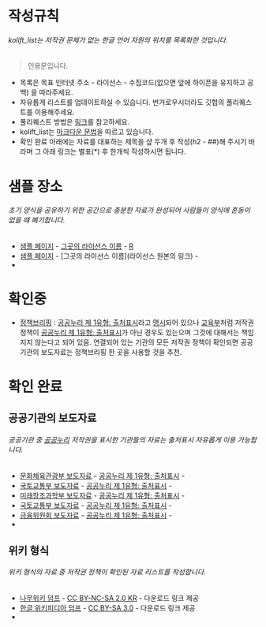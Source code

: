 # 작성규칙
###### kolift_list는 저작권 문제가 없는 한글 언어 자원의 위치를 목록화한 것입니다.

> 인용문입니다.

* 목록은 목표 인터넷 주소 - 라이선스 - 수집코드(없으면 앞에 하이픈을 유지하고 공백) 을 따라주세요.
* 자유롭게 리스트를 업데이트하실 수 있습니다. 번거로우시더라도 깃헙의 풀리퀘스트를 이용해주세요.
* 풀리퀘스트 방법은 [링크](https://github.com/rorlakr/rorla_api/wiki/Github-Forking-to-Pull-Request)를 참고하세요.
* kolift_list는 [마크다운 문법](https://gist.github.com/ihoneymon/652be052a0727ad59601)을 따르고 있습니다.
* 확인 완료 아래에는 자료를 대표하는 제목을 샾 두개 후 작성(h2 - ##)해 주시기 바라며 그 아래 링크는 별표(*) 후 한개씩 작성하시면 됩니다.

# 샘플 장소
###### 초기 양식을 공유하기 위한 공간으로 충분한 자료가 완성되어 사람들이 양식에 혼동이 없을 떄 폐기합니다.

* [샘플 페이지](#) - [그곳의 라이선스 이름](#) - [R](https://github.com/forkonlp/kolift/blob/master/kolift/sample.R)
* [샘플 페이지](#) - [그곳의 라이선스 이름](라이선스 원본의 링크) - []()
* 

# 확인중
* [정책브리핑](http://www.korea.kr/policy/pressReleaseList.do) : [공공누리 제 1유형: 출처표시](http://www.kogl.or.kr/info/license.do)라고 [명시](http://www.korea.kr/guide/copyRight.do?pWise=main&pWiseMain=M2)되어 있으나 [교육부](http://www.moe.go.kr/web/100292/site/contents/ko/ko_0157.jsp)처럼 저작권 정책이 [공공누리 제 1유형: 출처표시](http://www.kogl.or.kr/info/license.do)가 아닌 경우도 있는으며 그것에 대해서는 책임지지 않는다고 되어 있음. 연결되어 있는 기관의 모든 저작권 정책이 확인되면 공공기관의 보도자료는 정책브리핑 한 곳을 사용할 것을 추천.

# 확인 완료
## 공공기관의 보도자료
###### 공공기관 중 [공공누리](http://www.kogl.or.kr/info/introduce.do) 저작권을 표시한 기관들의 자료는 출처표시 자유롭게 이용 가능합니다.

* [문화체육관광부 보도자료](http://www.mcst.go.kr/web/s_notice/press/pressList.jsp) - [공공누리 제 1유형: 출처표시](http://www.kogl.or.kr/info/license.do) - []()
* [국토교통부 보도자료](http://www.molit.go.kr/USR/NEWS/m_71/lst.jsp) - [공공누리 제 1유형: 출처표시](http://www.kogl.or.kr/info/license.do) - []()
* [미래창조과학부 보도자료](http://www.msip.go.kr/web/msipContents/contents.do?mId=NzM=) - [공공누리 제 1유형: 출처표시](http://www.kogl.or.kr/info/license.do) - []()
* [국토교통부 보도자료](http://www.molit.go.kr/USR/NEWS/m_71/lst.jsp) - [공공누리 제 1유형: 출처표시](http://www.kogl.or.kr/info/license.do) - []()
* [금융위원회 보도자료](http://www.fsc.go.kr/info/ntc_news_list.jsp?menu=7210100&bbsid=BBS0030) - [공공누리 제 1유형: 출처표시](http://www.kogl.or.kr/info/license.do) - []()
* 

## 위키 형식
###### 위키 형식의 자료 중 저작권 정책이 확인된 자료 리스트를 작성합니다.

* [나무위키 덤프](https://namu.wiki/w/%EB%82%98%EB%AC%B4%EC%9C%84%ED%82%A4:%EB%8D%B0%EC%9D%B4%ED%84%B0%EB%B2%A0%EC%9D%B4%EC%8A%A4%20%EB%8D%A4%ED%94%84) - [CC BY-NC-SA 2.0 KR](https://creativecommons.org/licenses/by-nc-sa/2.0/kr/) - 다운로드 링크 제공
* [한글 위키피디아 덤프](https://ko.wikipedia.org/wiki/%EC%9C%84%ED%82%A4%EB%B0%B1%EA%B3%BC:%EB%8D%B0%EC%9D%B4%ED%84%B0%EB%B2%A0%EC%9D%B4%EC%8A%A4_%EB%8B%A4%EC%9A%B4%EB%A1%9C%EB%93%9C) - [CC BY-SA 3.0](https://creativecommons.org/licenses/by-sa/3.0/) - 다운로드 링크 제공
* 
